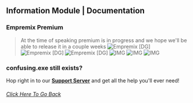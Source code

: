 ## Information Module | Documentation

### Empremix Premium
> At the time of speaking premium is in progress and we hope we'll be able to release it in a couple weeks
![Empremix [DG]](https://cdn.discordapp.com/attachments/716657082157236254/716682987252482059/exsettings.png)
![Empremix [DG]](https://cdn.discordapp.com/attachments/716657082157236254/716682984358674472/exinfo.png)
![Empremix [DG]](https://cdn.discordapp.com/attachments/716657082157236254/716682986044653648/expremium.png)
![IMG](https://cdn.discordapp.com/attachments/716657082157236254/716682985252061274/exinvite.png)
![IMG](https://cdn.discordapp.com/attachments/716657082157236254/716682989144113182/exsupport.png)
![IMG](https://cdn.discordapp.com/attachments/716657082157236254/716682988255051856/exsuggest.png)


### confusing.exe still exists? 
Hop right in to our [**Support Server**](https://discord.gg/HA7UCtr) and get all the help you'll ever need!




###### [Click Here To Go Back](https://github.com/TheHQE/Empremix/tree/master/Documentation/Free)
